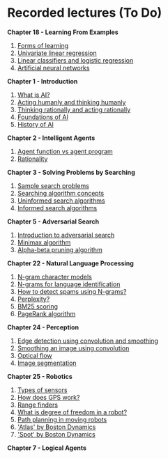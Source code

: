 # Recorded lectures (To Do)

**Chapter 18 - Learning From Examples**  
   1. [Forms of learning](https://www.youtube.com/watch?v=X7Ahz84K4cg)
   1. [Univariate linear regression](https://youtu.be/UcISiqqJvDg)
   1. [Linear classifiers and logistic regression](https://youtu.be/DZzOwlNBNkM)
   1. [Artificial neural networks](https://youtu.be/VzRjLQpY_dE)

**Chapter 1 - Introduction**  
   1. [What is AI?]()
   1. [Acting humanly and thinking humanly]()
   1. [Thinking rationally and acting rationally](https://www.youtube.com/watch?v=bioz_1pHSvs)
   1. [Foundations of AI](https://youtu.be/uAliWinAyAs)
   1. [History of AI](https://youtu.be/bzkT3NgLIr8)

**Chapter 2 - Intelligent Agents**  
   1. [Agent function vs agent program]()
   1. [Rationality]()

**Chapter 3 - Solving Problems by Searching**  
   1. [Sample search problems](https://youtu.be/5adr4M_6d8Y)
   1. [Searching algorithm concepts](https://youtu.be/TRAgHQkuo3M)
   1. [Uninformed search algorithms](https://youtu.be/eyXynZTshP0)
   1. [Informed search algorithms](https://youtu.be/BgHZIjAuYNc)

**Chapter 5 - Adversarial Search**  
   1. [Introduction to adversarial search](https://youtu.be/6k8WilOGtXY)
   1. [Minimax algorithm](https://www.youtube.com/watch?v=uFhcHA57iLU)
   1. [Alpha-beta pruning algorithm](https://www.youtube.com/watch?v=n6mbgKICrVU)

**Chapter 22 - Natural Language Processing**  
   1. [N-gram character models](https://www.youtube.com/watch?v=BvZDV7MX6UI)
   1. [N-grams for language identification](https://www.youtube.com/watch?v=pusLb-kc0FI)
   1. [How to detect spams using N-grams?](https://www.youtube.com/watch?v=oCv2AKMJz9Q)
   1. [Perplexity?](https://www.youtube.com/watch?v=GkG-P12B4u0)
   1. [BM25 scoring](https://www.youtube.com/watch?v=a3sg6MH8m4k)
   1. [PageRank algorithm](https://www.youtube.com/watch?v=CsvyPNdQAHg)

**Chapter 24 - Perception**      
   1. [Edge detection using convolution and smoothing](https://www.youtube.com/watch?v=lNidFPBAjNM)
   1. [Smoothing an image using convolution](https://www.youtube.com/watch?v=mjh5NIn1yHk)
   1. [Optical flow](https://www.youtube.com/watch?v=T1AePiEFvc0)
   1. [Image segmentation](https://www.youtube.com/watch?v=rFjTP3CaP1U)

**Chapter 25 - Robotics**  
   1. [Types of sensors](https://youtu.be/6mFUiwMHOZ8)
   1. [How does GPS work?](https://youtu.be/9QaDQWA-9fg)
   1. [Range finders](https://youtu.be/wvs5qXfyMIA)
   1. [What is degree of freedom in a robot?]()
   1. [Path planning in moving robots]()
   1. ['Atlas' by Boston Dynamics](https://www.youtube.com/watch?v=rVlhMGQgDkY)
   1. ['Spot' by Boston Dynamics](https://www.youtube.com/watch?v=wlkCQXHEgjA)

**Chapter 7 - Logical Agents**  
